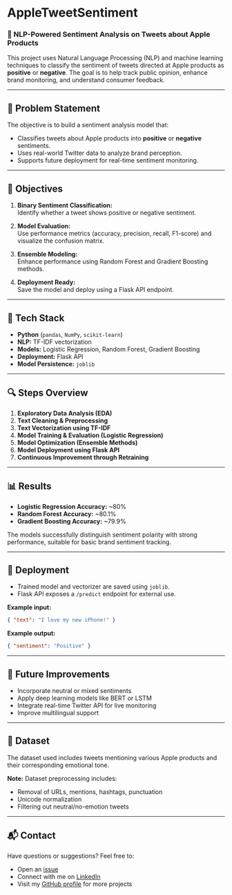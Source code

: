 # AppleTweetSentiment

### 🧠 NLP-Powered Sentiment Analysis on Tweets about Apple Products

This project uses Natural Language Processing (NLP) and machine learning techniques to classify the sentiment of tweets directed at Apple products as **positive** or **negative**. The goal is to help track public opinion, enhance brand monitoring, and understand consumer feedback.

---

## 📌 Problem Statement

The objective is to build a sentiment analysis model that:

* Classifies tweets about Apple products into **positive** or **negative** sentiments.
* Uses real-world Twitter data to analyze brand perception.
* Supports future deployment for real-time sentiment monitoring.

---

## 🎯 Objectives

1. **Binary Sentiment Classification:**  
   Identify whether a tweet shows positive or negative sentiment.

2. **Model Evaluation:**  
   Use performance metrics (accuracy, precision, recall, F1-score) and visualize the confusion matrix.

3. **Ensemble Modeling:**  
   Enhance performance using Random Forest and Gradient Boosting methods.

4. **Deployment Ready:**  
   Save the model and deploy using a Flask API endpoint.

---

## 🧪 Tech Stack

* **Python** (`pandas`, `NumPy`, `scikit-learn`)
* **NLP:** TF-IDF vectorization
* **Models:** Logistic Regression, Random Forest, Gradient Boosting
* **Deployment:** Flask API
* **Model Persistence:** `joblib`

---

## 🔍 Steps Overview

1. **Exploratory Data Analysis (EDA)**  
2. **Text Cleaning & Preprocessing**  
3. **Text Vectorization using TF-IDF**  
4. **Model Training & Evaluation (Logistic Regression)**  
5. **Model Optimization (Ensemble Methods)**  
6. **Model Deployment using Flask API**  
7. **Continuous Improvement through Retraining**

---

## 📊 Results

* **Logistic Regression Accuracy:** ~80%  
* **Random Forest Accuracy:** ~80.1%  
* **Gradient Boosting Accuracy:** ~79.9%

The models successfully distinguish sentiment polarity with strong performance, suitable for basic brand sentiment tracking.

---

## 🚀 Deployment

* Trained model and vectorizer are saved using `joblib`.  
* Flask API exposes a `/predict` endpoint for external use.

**Example input:**
```json
{ "text": "I love my new iPhone!" }
````

**Example output:**

```json
{ "sentiment": "Positive" }
```

---

## 🔄 Future Improvements

* Incorporate neutral or mixed sentiments
* Apply deep learning models like BERT or LSTM
* Integrate real-time Twitter API for live monitoring
* Improve multilingual support

---

## 📁 Dataset

The dataset used includes tweets mentioning various Apple products and their corresponding emotional tone.

**Note:** Dataset preprocessing includes:

* Removal of URLs, mentions, hashtags, punctuation
* Unicode normalization
* Filtering out neutral/no-emotion tweets

---
## 📬 Contact

Have questions or suggestions? Feel free to:

- Open an [issue](https://github.com/Cyrus-DS/Apple_Twitter_Sentiment_NLP_Phase-4/issues)
- Connect with me on [LinkedIn](https://www.linkedin.com/in/cyrus-wambugu-b9476195/)
- Visit my [GitHub profile](https://github.com/Cyrus-DS) for more projects

